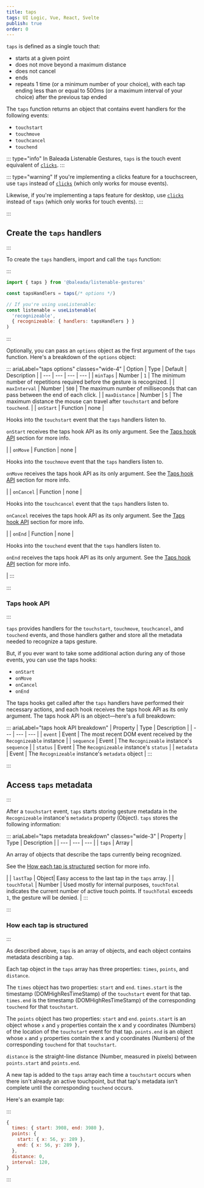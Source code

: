 ```yaml
---
title: taps
tags: UI Logic, Vue, React, Svelte
publish: true
order: 0
---
```


`taps` is defined as a single touch that:
- starts at a given point
- does not move beyond a maximum distance
- does not cancel
- ends
- repeats 1 time (or a minimum number of your choice), with each tap ending less than or equal to 500ms (or a maximum interval of your choice) after the previous tap ended

The `taps` function returns an object that contains event handlers for the following events:
- `touchstart`
- `touchmove`
- `touchcancel`
- `touchend`

::: type="info"
In Baleada Listenable Gestures, `taps` is the touch event equivalent of [`clicks`](/docs/listenable-gestures/functions/clicks).
:::

::: type="warning"
If you're implementing a clicks feature for a touchscreen, use `taps` instead of [`clicks`](/docs/listenable-gestures/functions/clicks) (which only works for mouse events).

Likewise, if you're implementing a taps feature for desktop, use [`clicks`](/docs/listenable-gestures/functions/clicks) instead of `taps` (which only works for touch events).
:::


:::
## Create the `taps` handlers
:::

To create the `taps` handlers, import and call the `taps` function:

:::
```js
import { taps } from '@baleada/listenable-gestures'

const tapsHandlers = taps(/* options */)

// If you're using useListenable:
const listenable = useListenable(
  'recognizeable',
  { recognizeable: { handlers: tapsHandlers } }
)
```
:::

Optionally, you can pass an `options` object as the first argument of the `taps` function. Here's a breakdown of the `options` object:

::: ariaLabel="taps options" classes="wide-4"
| Option | Type | Default | Description |
| --- | --- | --- | --- |
| `minTaps` | Number | `1` | The minimum number of repetitions required before the gesture is recognized. |
| `maxInterval` | Number | `500` | The maximum number of milliseconds that can pass between the end of each click. |
| `maxDistance` | Number | `5` | The maximum distance the mouse can travel after `touchstart` and before `touchend`. |
| `onStart` | Function | none | <p>Hooks into the `touchstart` event that the `taps` handlers listen to.</p><p>`onStart` receives the taps hook API as its only argument. See the [Taps hook API](#taps-hook-api) section for more info.</p> |
| `onMove` | Function | none | <p>Hooks into the `touchmove` event that the `taps` handlers listen to.</p><p>`onMove` receives the taps hook API as its only argument. See the [Taps hook API](#taps-hook-api) section for more info.</p> |
| `onCancel` | Function | none |  <p>Hooks into the `touchcancel` event that the `taps` handlers listen to.</p><p>`onCancel` receives the taps hook API as its only argument. See the [Taps hook API](#taps-hook-api) section for more info.</p> |
| `onEnd` | Function | none | <p>Hooks into the `touchend` event that the `taps` handlers listen to.</p><p>`onEnd` receives the taps hook API as its only argument. See the [Taps hook API](#taps-hook-api) section for more info.</p> |
:::


:::
### Taps hook API
:::

`taps` provides handlers for the `touchstart`, `touchmove`, `touchcancel`, and `touchend` events, and those handlers gather and store all the metadata needed to recognize a taps gesture.

But, if you ever want to take some additional action during any of those events, you can use the taps hooks:
- `onStart`
- `onMove`
- `onCancel`
- `onEnd`

The taps hooks get called after the `taps` handlers have performed their necessary actions, and each hook receives the taps hook API as its only argument. The taps hook API is an object—here's a full breakdown:

::: ariaLabel="taps hook API breakdown"
| Property | Type | Description |
| --- | --- | --- |
| `event` | Event | The most recent DOM event received by the `Recognizeable` instance |
| `sequence` | Event | The `Recognizeable` instance's `sequence` |
| `status` | Event | The `Recognizeable` instance's `status` |
| `metadata` | Event | The `Recognizeable` instance's `metadata` object |
:::


:::
## Access `taps` metadata
:::

After a `touchstart` event, `taps` starts storing gesture metadata in the `Recognizeable` instance's `metadata` property (Object). `taps` stores the following information:

::: ariaLabel="taps metadata breakdown" classes="wide-3"
| Property | Type | Description |
| --- | --- | --- |
| `taps` | Array | <p>An array of objects that describe the taps currently being recognized.</p><p>See the [How each tap is structured](#how-each-tap-is-structured) section for more info.</p> |
| `lastTap` | Object| Easy access to the last tap in the `taps` array. |
| `touchTotal` | Number | Used mostly for internal purposes, `touchTotal` indicates the current number of active touch points. If `touchTotal` exceeds `1`, the gesture will be denied. |
:::

:::
### How each tap is structured
:::

As described above, `taps` is an array of objects, and each object contains metadata describing a tap.

Each tap object in the `taps` array has three properties: `times`, `points`, and `distance`.

The `times`  object has two properties: `start` and `end`. `times.start` is the timestamp (DOMHighResTimeStamp) of the `touchstart` event for that tap. `times.end` is the timestamp (DOMHighResTimeStamp) of the corresponding `touchend` for that `touchstart`.

The `points`  object has two properties: `start` and `end`. `points.start` is an object whose `x` and `y` properties contain the x and y coordinates (Numbers) of the location of the `touchstart` event for that tap. `points.end` is an object whose `x` and `y` properties contain the x and y coordinates (Numbers) of the corresponding `touchend` for that `touchstart`.

`distance` is the straight-line distance (Number, measured in pixels) between `points.start` and `points.end`.

A new tap is added to the `taps` array each time a `touchstart` occurs when there isn't already an active touchpoint, but that tap's metadata isn't complete until the corresponding `touchend` occurs.

Here's an example tap:

:::
```js
{
  times: { start: 3908, end: 3980 },
  points: {
    start: { x: 56, y: 289 },
    end: { x: 56, y: 289 },
  },
  distance: 0,
  interval: 120,
}
```
:::
